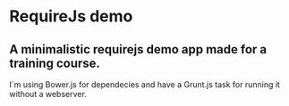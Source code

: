# RequireJs demo

A  minimalistic requirejs demo app made for a training course.
-------------------
I´m using Bower.js for dependecies and have a Grunt.js task for running it without a webserver.



